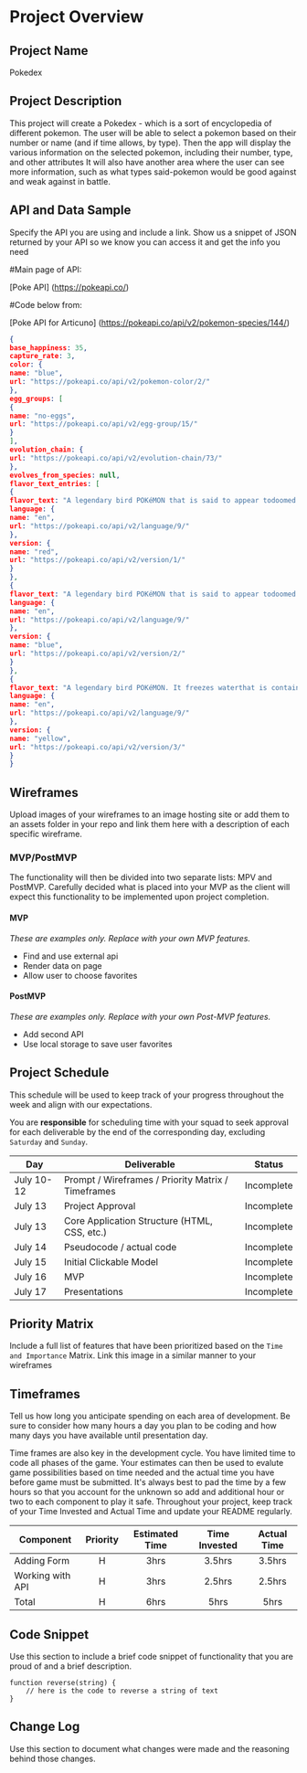 # Project Overview

## Project Name

Pokedex

## Project Description

This project will create a Pokedex - which is a sort of encyclopedia of different pokemon. The user will be able to select a pokemon based on their number or name (and if time allows, by type).  Then the app will display the various information on the selected pokemon, including their number, type, and other attributes  It will also have another area where the user can see more information, such as what types said-pokemon would be good against and weak against in battle.

## API and Data Sample

Specify the API you are using and include a link. Show us a snippet of JSON returned by your API so we know you can access it and get the info you need

#Main page of API:

[Poke API] (https://pokeapi.co/)

#Code below from:

[Poke API for Articuno] (https://pokeapi.co/api/v2/pokemon-species/144/)

```json
{
base_happiness: 35,
capture_rate: 3,
color: {
name: "blue",
url: "https://pokeapi.co/api/v2/pokemon-color/2/"
},
egg_groups: [
{
name: "no-eggs",
url: "https://pokeapi.co/api/v2/egg-group/15/"
}
],
evolution_chain: {
url: "https://pokeapi.co/api/v2/evolution-chain/73/"
},
evolves_from_species: null,
flavor_text_entries: [
{
flavor_text: "A legendary bird POKéMON that is said to appear todoomed people who are lost in icy mountains.",
language: {
name: "en",
url: "https://pokeapi.co/api/v2/language/9/"
},
version: {
name: "red",
url: "https://pokeapi.co/api/v2/version/1/"
}
},
{
flavor_text: "A legendary bird POKéMON that is said to appear todoomed people who are lost in icy mountains.",
language: {
name: "en",
url: "https://pokeapi.co/api/v2/language/9/"
},
version: {
name: "blue",
url: "https://pokeapi.co/api/v2/version/2/"
}
},
{
flavor_text: "A legendary bird POKéMON. It freezes waterthat is contained in winter air and makes it snow.",
language: {
name: "en",
url: "https://pokeapi.co/api/v2/language/9/"
},
version: {
name: "yellow",
url: "https://pokeapi.co/api/v2/version/3/"
}
}
```


## Wireframes

Upload images of your wireframes to an image hosting site or add them to an assets folder in your repo and link them here with a description of each specific wireframe.

### MVP/PostMVP

The functionality will then be divided into two separate lists: MPV and PostMVP.  Carefully decided what is placed into your MVP as the client will expect this functionality to be implemented upon project completion.  

#### MVP 
*These are examples only. Replace with your own MVP features.*

- Find and use external api 
- Render data on page 
- Allow user to choose favorites 

#### PostMVP  
*These are examples only. Replace with your own Post-MVP features.*

- Add second API
- Use local storage to save user favorites

## Project Schedule

This schedule will be used to keep track of your progress throughout the week and align with our expectations.  

You are **responsible** for scheduling time with your squad to seek approval for each deliverable by the end of the corresponding day, excluding `Saturday` and `Sunday`.

|  Day | Deliverable | Status
|---|---| ---|
|July 10-12| Prompt / Wireframes / Priority Matrix / Timeframes | Incomplete
|July 13| Project Approval | Incomplete
|July 13| Core Application Structure (HTML, CSS, etc.) | Incomplete
|July 14| Pseudocode / actual code | Incomplete
|July 15| Initial Clickable Model  | Incomplete
|July 16| MVP | Incomplete
|July 17| Presentations | Incomplete

## Priority Matrix

Include a full list of features that have been prioritized based on the `Time and Importance` Matrix.  Link this image in a similar manner to your wireframes

## Timeframes

Tell us how long you anticipate spending on each area of development. Be sure to consider how many hours a day you plan to be coding and how many days you have available until presentation day.

Time frames are also key in the development cycle.  You have limited time to code all phases of the game.  Your estimates can then be used to evalute game possibilities based on time needed and the actual time you have before game must be submitted. It's always best to pad the time by a few hours so that you account for the unknown so add and additional hour or two to each component to play it safe. Throughout your project, keep track of your Time Invested and Actual Time and update your README regularly.

| Component | Priority | Estimated Time | Time Invested | Actual Time |
| --- | :---: |  :---: | :---: | :---: |
| Adding Form | H | 3hrs| 3.5hrs | 3.5hrs |
| Working with API | H | 3hrs| 2.5hrs | 2.5hrs |
| Total | H | 6hrs| 5hrs | 5hrs |

## Code Snippet

Use this section to include a brief code snippet of functionality that you are proud of and a brief description.  

```
function reverse(string) {
	// here is the code to reverse a string of text
}
```

## Change Log
 Use this section to document what changes were made and the reasoning behind those changes.  
